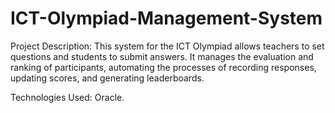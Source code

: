 # ICT-Olympiad-Management-System

Project Description: 
This system for the ICT Olympiad allows teachers to set questions and students to submit answers. It manages the evaluation and ranking of participants, automating the processes of recording responses, updating scores, and generating leaderboards.



Technologies Used: Oracle.

